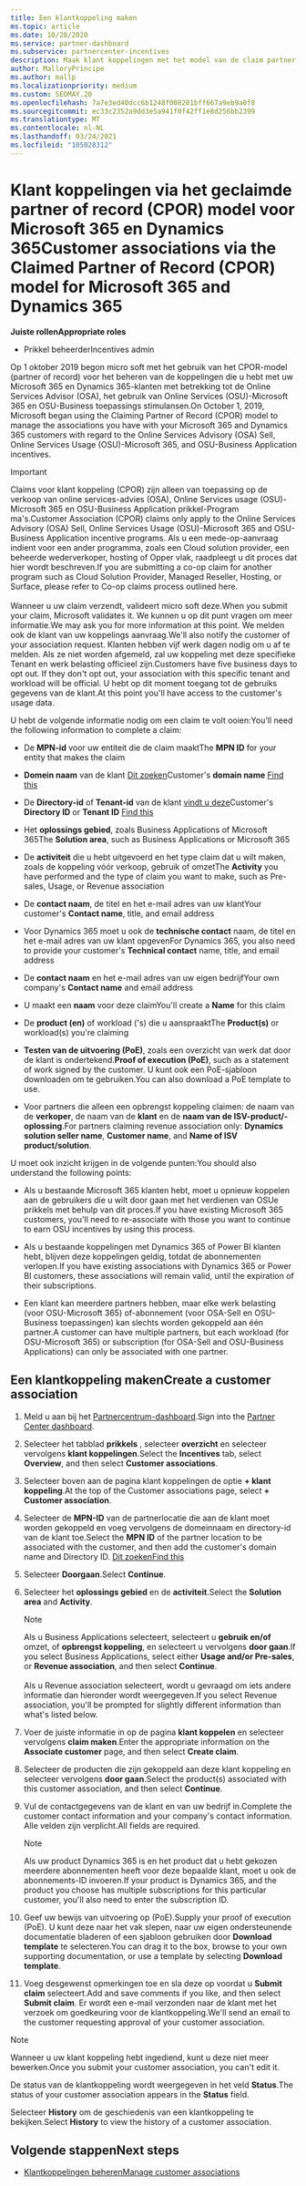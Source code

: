 ```yaml
---
title: Een klantkoppeling maken
ms.topic: article
ms.date: 10/28/2020
ms.service: partner-dashboard
ms.subservice: partnercenter-incentives
description: Maak klant koppelingen met het model van de claim partner van record (CPOR). Helpt bij het beheren van de verkoop, het gebruik en de stimulansen voor Microsoft 365 & Dynamics 365-klanten.
author: MalloryPrincipe
ms.author: mallp
ms.localizationpriority: medium
ms.custom: SEOMAY.20
ms.openlocfilehash: 7a7e3ed40dcc6b1248f008201bff667a9eb9a0f8
ms.sourcegitcommit: ec33c2352a9dd3e5a941f0f42ff1e8d256bb2399
ms.translationtype: MT
ms.contentlocale: nl-NL
ms.lasthandoff: 03/24/2021
ms.locfileid: "105028312"
---
```

# <a name="customer-associations-via-the-claimed-partner-of-record-cpor-model-for-microsoft-365-and-dynamics-365"></a><span data-ttu-id="8ee11-104">Klant koppelingen via het geclaimde partner of record (CPOR) model voor Microsoft 365 en Dynamics 365</span><span class="sxs-lookup"><span data-stu-id="8ee11-104">Customer associations via the Claimed Partner of Record (CPOR) model for Microsoft 365 and Dynamics 365</span></span>


<span data-ttu-id="8ee11-105">**Juiste rollen**</span><span class="sxs-lookup"><span data-stu-id="8ee11-105">**Appropriate roles**</span></span>

- <span data-ttu-id="8ee11-106">Prikkel beheerder</span><span class="sxs-lookup"><span data-stu-id="8ee11-106">Incentives admin</span></span>

<span data-ttu-id="8ee11-107">Op 1 oktober 2019 begon micro soft met het gebruik van het CPOR-model (partner of record) voor het beheren van de koppelingen die u hebt met uw Microsoft 365 en Dynamics 365-klanten met betrekking tot de Online Services Advisor (OSA), het gebruik van Online Services (OSU)-Microsoft 365 en OSU-Business toepassings stimulansen.</span><span class="sxs-lookup"><span data-stu-id="8ee11-107">On October 1, 2019, Microsoft began using the Claiming Partner of Record (CPOR) model to manage the associations you have with your Microsoft 365 and Dynamics 365 customers with regard to the Online Services Advisory (OSA) Sell, Online Services Usage (OSU)-Microsoft 365, and OSU-Business Application incentives.</span></span>

>[!Important]
> <span data-ttu-id="8ee11-108">Claims voor klant koppeling (CPOR) zijn alleen van toepassing op de verkoop van online services-advies (OSA), Online Services usage (OSU)-Microsoft 365 en OSU-Business Application prikkel-Program ma's.</span><span class="sxs-lookup"><span data-stu-id="8ee11-108">Customer Association (CPOR) claims only apply to the Online Services Advisory (OSA) Sell, Online Services Usage (OSU)-Microsoft 365 and OSU-Business Application incentive programs.</span></span> <span data-ttu-id="8ee11-109">Als u een mede-op-aanvraag indient voor een ander programma, zoals een Cloud solution provider, een beheerde wederverkoper, hosting of Opper vlak, raadpleegt u dit proces dat hier wordt beschreven.</span><span class="sxs-lookup"><span data-stu-id="8ee11-109">If you are submitting a co-op claim for another program such as Cloud Solution Provider, Managed Reseller, Hosting, or Surface, please refer to Co-op claims process outlined here.</span></span> <br><br><span data-ttu-id="8ee11-110">Wanneer u uw claim verzendt, valideert micro soft deze.</span><span class="sxs-lookup"><span data-stu-id="8ee11-110">When you submit your claim, Microsoft validates it.</span></span> <span data-ttu-id="8ee11-111">We kunnen u op dit punt vragen om meer informatie.</span><span class="sxs-lookup"><span data-stu-id="8ee11-111">We may ask you for more information at this point.</span></span> <span data-ttu-id="8ee11-112">We melden ook de klant van uw koppelings aanvraag.</span><span class="sxs-lookup"><span data-stu-id="8ee11-112">We'll also notify the customer of your association request.</span></span> <span data-ttu-id="8ee11-113">Klanten hebben vijf werk dagen nodig om u af te melden. Als ze niet worden afgemeld, zal uw koppeling met deze specifieke Tenant en werk belasting officieel zijn.</span><span class="sxs-lookup"><span data-stu-id="8ee11-113">Customers have five business days to opt out. If they don't opt out, your association with this specific tenant and workload will be official.</span></span> <span data-ttu-id="8ee11-114">U hebt op dit moment toegang tot de gebruiks gegevens van de klant.</span><span class="sxs-lookup"><span data-stu-id="8ee11-114">At this point you'll have access to the customer's usage data.</span></span> 

<span data-ttu-id="8ee11-115">U hebt de volgende informatie nodig om een claim te volt ooien:</span><span class="sxs-lookup"><span data-stu-id="8ee11-115">You'll need the following information to complete a claim:</span></span>

- <span data-ttu-id="8ee11-116">De **MPN-id** voor uw entiteit die de claim maakt</span><span class="sxs-lookup"><span data-stu-id="8ee11-116">The **MPN ID** for your entity that makes the claim</span></span>

- <span data-ttu-id="8ee11-117">**Domein naam** van de klant [Dit zoeken](find-ids-and-domain-names.md)</span><span class="sxs-lookup"><span data-stu-id="8ee11-117">Customer's **domain name** [Find this](find-ids-and-domain-names.md)</span></span>

- <span data-ttu-id="8ee11-118">De **Directory-id** of **Tenant-id** van de klant [vindt u deze](find-ids-and-domain-names.md)</span><span class="sxs-lookup"><span data-stu-id="8ee11-118">Customer's **Directory ID** or **Tenant ID** [Find this](find-ids-and-domain-names.md)</span></span>

- <span data-ttu-id="8ee11-119">Het **oplossings gebied**, zoals Business Applications of Microsoft 365</span><span class="sxs-lookup"><span data-stu-id="8ee11-119">The **Solution area**, such as Business Applications or Microsoft 365</span></span>

- <span data-ttu-id="8ee11-120">De **activiteit** die u hebt uitgevoerd en het type claim dat u wilt maken, zoals de koppeling vóór verkoop, gebruik of omzet</span><span class="sxs-lookup"><span data-stu-id="8ee11-120">The **Activity** you have performed and the type of claim you want to make, such as Pre-sales, Usage, or Revenue association</span></span>

- <span data-ttu-id="8ee11-121">De **contact naam**, de titel en het e-mail adres van uw klant</span><span class="sxs-lookup"><span data-stu-id="8ee11-121">Your customer's **Contact name**, title, and email address</span></span>

- <span data-ttu-id="8ee11-122">Voor Dynamics 365 moet u ook de **technische contact** naam, de titel en het e-mail adres van uw klant opgeven</span><span class="sxs-lookup"><span data-stu-id="8ee11-122">For Dynamics 365, you also need to provide your customer's **Technical contact** name, title, and email address</span></span>

- <span data-ttu-id="8ee11-123">De **contact naam** en het e-mail adres van uw eigen bedrijf</span><span class="sxs-lookup"><span data-stu-id="8ee11-123">Your own company's **Contact name** and email address</span></span>

- <span data-ttu-id="8ee11-124">U maakt een **naam** voor deze claim</span><span class="sxs-lookup"><span data-stu-id="8ee11-124">You'll create a **Name** for this claim</span></span>

- <span data-ttu-id="8ee11-125">De **product (en)** of workload ('s) die u aanspraakt</span><span class="sxs-lookup"><span data-stu-id="8ee11-125">The **Product(s)** or workload(s) you're claiming</span></span>

- <span data-ttu-id="8ee11-126">**Testen van de uitvoering (PoE)**, zoals een overzicht van werk dat door de klant is ondertekend.</span><span class="sxs-lookup"><span data-stu-id="8ee11-126">**Proof of execution (PoE)**, such as a statement of work signed by the customer.</span></span> <span data-ttu-id="8ee11-127">U kunt ook een PoE-sjabloon downloaden om te gebruiken.</span><span class="sxs-lookup"><span data-stu-id="8ee11-127">You can also download a PoE template to use.</span></span>

- <span data-ttu-id="8ee11-128">Voor partners die alleen een opbrengst koppeling claimen: de naam van de **verkoper**, de naam van de **klant** en de **naam van de ISV-product/-oplossing**.</span><span class="sxs-lookup"><span data-stu-id="8ee11-128">For partners claiming revenue association only: **Dynamics solution seller name**, **Customer name**, and **Name of ISV product/solution**.</span></span> 

<span data-ttu-id="8ee11-129">U moet ook inzicht krijgen in de volgende punten:</span><span class="sxs-lookup"><span data-stu-id="8ee11-129">You should also understand the following points:</span></span>

- <span data-ttu-id="8ee11-130">Als u bestaande Microsoft 365 klanten hebt, moet u opnieuw koppelen aan de gebruikers die u wilt door gaan met het verdienen van OSUe prikkels met behulp van dit proces.</span><span class="sxs-lookup"><span data-stu-id="8ee11-130">If you have existing Microsoft 365 customers, you'll need to re-associate with those you want to continue to earn OSU incentives by using this process.</span></span>

- <span data-ttu-id="8ee11-131">Als u bestaande koppelingen met Dynamics 365 of Power BI klanten hebt, blijven deze koppelingen geldig, totdat de abonnementen verlopen.</span><span class="sxs-lookup"><span data-stu-id="8ee11-131">If you have existing associations with Dynamics 365 or Power BI customers, these associations will remain valid, until the expiration of their subscriptions.</span></span>

- <span data-ttu-id="8ee11-132">Een klant kan meerdere partners hebben, maar elke werk belasting (voor OSU-Microsoft 365) of-abonnement (voor OSA-Sell en OSU-Business toepassingen) kan slechts worden gekoppeld aan één partner.</span><span class="sxs-lookup"><span data-stu-id="8ee11-132">A customer can have multiple partners, but each workload (for OSU-Microsoft 365) or subscription (for OSA-Sell and OSU-Business Applications) can only be associated with one partner.</span></span>

## <a name="create-a-customer-association"></a><span data-ttu-id="8ee11-133">Een klantkoppeling maken</span><span class="sxs-lookup"><span data-stu-id="8ee11-133">Create a customer association</span></span>

1. <span data-ttu-id="8ee11-134">Meld u aan bij het [Partnercentrum-dashboard](https://partner.microsoft.com/dashboard/).</span><span class="sxs-lookup"><span data-stu-id="8ee11-134">Sign into the [Partner Center dashboard](https://partner.microsoft.com/dashboard/).</span></span>

2. <span data-ttu-id="8ee11-135">Selecteer het tabblad **prikkels** , selecteer **overzicht** en selecteer vervolgens **klant koppelingen**.</span><span class="sxs-lookup"><span data-stu-id="8ee11-135">Select the **Incentives** tab, select **Overview**, and then select **Customer associations**.</span></span>

3. <span data-ttu-id="8ee11-136">Selecteer boven aan de pagina klant koppelingen de optie **+ klant koppeling**.</span><span class="sxs-lookup"><span data-stu-id="8ee11-136">At the top of the Customer associations page, select **+ Customer association**.</span></span>

4. <span data-ttu-id="8ee11-137">Selecteer de **MPN-ID** van de partnerlocatie die aan de klant moet worden gekoppeld en voeg vervolgens de domeinnaam en directory-id van de klant toe.</span><span class="sxs-lookup"><span data-stu-id="8ee11-137">Select the **MPN ID** of the partner location to be associated with the customer, and then add the customer's domain name and Directory ID.</span></span> [<span data-ttu-id="8ee11-138">Dit zoeken</span><span class="sxs-lookup"><span data-stu-id="8ee11-138">Find this</span></span>](find-ids-and-domain-names.md)

5. <span data-ttu-id="8ee11-139">Selecteer **Doorgaan**.</span><span class="sxs-lookup"><span data-stu-id="8ee11-139">Select **Continue**.</span></span>

6. <span data-ttu-id="8ee11-140">Selecteer het **oplossings gebied** en de **activiteit**.</span><span class="sxs-lookup"><span data-stu-id="8ee11-140">Select the **Solution area** and **Activity**.</span></span> 

   >[!Note]
   >
   ><span data-ttu-id="8ee11-141">Als u Business Applications selecteert, selecteert u **gebruik en/of** omzet, of **opbrengst koppeling**, en selecteert u vervolgens **door gaan**.</span><span class="sxs-lookup"><span data-stu-id="8ee11-141">If you select Business Applications, select either **Usage and/or Pre-sales**, or **Revenue association**, and then select **Continue**.</span></span> 
   <br><br><span data-ttu-id="8ee11-142">Als u Revenue association selecteert, wordt u gevraagd om iets andere informatie dan hieronder wordt weergegeven.</span><span class="sxs-lookup"><span data-stu-id="8ee11-142">If you select Revenue association, you'll be prompted for slightly different information than what's listed below.</span></span>

7. <span data-ttu-id="8ee11-143">Voer de juiste informatie in op de pagina **klant koppelen** en selecteer vervolgens **claim maken**.</span><span class="sxs-lookup"><span data-stu-id="8ee11-143">Enter the appropriate information on the **Associate customer** page, and then select **Create claim**.</span></span>

8. <span data-ttu-id="8ee11-144">Selecteer de producten die zijn gekoppeld aan deze klant koppeling en selecteer vervolgens **door gaan**.</span><span class="sxs-lookup"><span data-stu-id="8ee11-144">Select the product(s) associated with this customer association, and then select **Continue**.</span></span>

9. <span data-ttu-id="8ee11-145">Vul de contactgegevens van de klant en van uw bedrijf in.</span><span class="sxs-lookup"><span data-stu-id="8ee11-145">Complete the customer contact information and your company's contact information.</span></span> <span data-ttu-id="8ee11-146">Alle velden zijn verplicht.</span><span class="sxs-lookup"><span data-stu-id="8ee11-146">All fields are required.</span></span> 

   >[!NOTE]
   ><span data-ttu-id="8ee11-147">Als uw product Dynamics 365 is en het product dat u hebt gekozen meerdere abonnementen heeft voor deze bepaalde klant, moet u ook de abonnements-ID invoeren.</span><span class="sxs-lookup"><span data-stu-id="8ee11-147">If your product is Dynamics 365, and the product you choose has multiple subscriptions for this particular customer, you'll also need to enter the subscription ID.</span></span>

10. <span data-ttu-id="8ee11-148">Geef uw bewijs van uitvoering op (PoE).</span><span class="sxs-lookup"><span data-stu-id="8ee11-148">Supply your proof of execution (PoE).</span></span> <span data-ttu-id="8ee11-149">U kunt deze naar het vak slepen, naar uw eigen ondersteunende documentatie bladeren of een sjabloon gebruiken door **Download template** te selecteren.</span><span class="sxs-lookup"><span data-stu-id="8ee11-149">You can drag it to the box, browse to your own supporting documentation, or use a template by selecting **Download template**.</span></span> 

11. <span data-ttu-id="8ee11-150">Voeg desgewenst opmerkingen toe en sla deze op voordat u **Submit claim** selecteert.</span><span class="sxs-lookup"><span data-stu-id="8ee11-150">Add and save comments if you like, and then select **Submit claim**.</span></span> <span data-ttu-id="8ee11-151">Er wordt een e-mail verzonden naar de klant met het verzoek om goedkeuring voor de klantkoppeling.</span><span class="sxs-lookup"><span data-stu-id="8ee11-151">We'll send an email to the customer requesting approval of your customer association.</span></span>

   >[!NOTE]
   ><span data-ttu-id="8ee11-152">Wanneer u uw klant koppeling hebt ingediend, kunt u deze niet meer bewerken.</span><span class="sxs-lookup"><span data-stu-id="8ee11-152">Once you submit your customer association, you can't edit it.</span></span>

<span data-ttu-id="8ee11-153">De status van de klantkoppeling wordt weergegeven in het veld **Status**.</span><span class="sxs-lookup"><span data-stu-id="8ee11-153">The status of your customer association appears in the **Status** field.</span></span>

<span data-ttu-id="8ee11-154">Selecteer **History** om de geschiedenis van een klantkoppeling te bekijken.</span><span class="sxs-lookup"><span data-stu-id="8ee11-154">Select **History** to view the history of a customer association.</span></span>

## <a name="next-steps"></a><span data-ttu-id="8ee11-155">Volgende stappen</span><span class="sxs-lookup"><span data-stu-id="8ee11-155">Next steps</span></span>

- [<span data-ttu-id="8ee11-156">Klantkoppelingen beheren</span><span class="sxs-lookup"><span data-stu-id="8ee11-156">Manage customer associations</span></span>](incentives-manage-customer-associations.md)
